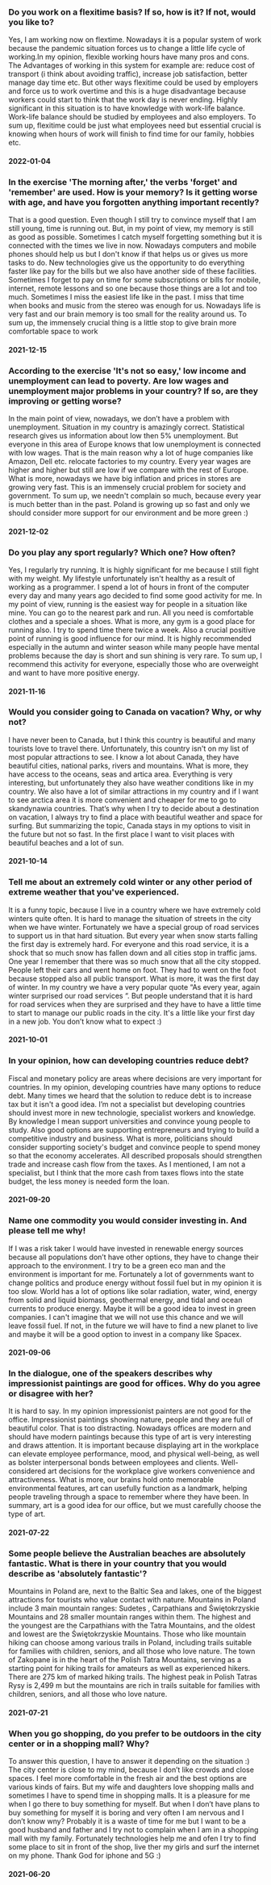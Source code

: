 ### Do you work on a flexitime basis? If so, how is it? If not, would you like to?
Yes, I am working now on flextime. Nowadays it is a popular system of work because the pandemic situation forces us to change a little life cycle of working.In my opinion, flexible working hours have many pros and cons. The Advantages of working in this system for example are:  reduce cost of transport (i think about avoiding traffic), increase job satisfaction, better manage day time etc. But other ways flexitime could be used by employers and force us to work overtime and this is a huge disadvantage because workers could start to think that the work day is never ending.  Highly significant in this situation is to have knowledge with work-life balance. Work-life balance should be studied by employees and also employers.  To sum up, flexitime could be just what employees need but essential crucial is knowing when hours of work will finish to find time for our family, hobbies etc.
#### 2022-01-04



### In the exercise 'The morning after,' the verbs 'forget' and 'remember' are used. How is your memory? Is it getting worse with age, and have you forgotten anything important recently?
That is a good question. Even though I still try to convince myself that I am still young, time is running out. But, in my point of view, my memory is still as good as possible. Sometimes I catch myself forgetting something but it is connected with the times we live in now. Nowadays computers and mobile phones should help us but I don't know if that helps us or gives us more tasks to do. New technologies give us the opportunity to do everything faster like pay for the bills but we also have another side of these facilities. Sometimes I forget to pay on time for some subscriptions or bills for mobile, internet, remote lessons and so one because those things are a lot and too much. Sometimes I miss the easiest life like in the past. I miss that time when books and music from the stereo was enough for us. Nowadays life is very fast and our brain memory is too small for the reality around us. To sum up, the immensely crucial thing is a little stop to give brain more comfortable space to work
#### 2021-12-15


### According to the exercise 'It's not so easy,' low income and unemployment can lead to poverty. Are low wages and unemployment major problems in your country? If so, are they improving or getting worse?
In the main point of view, nowadays, we don’t have a problem with unemployment. Situation in my country is amazingly correct. Statistical research gives us information about low then 5% unemployment. But everyone in this area of Europe knows that low unemployment  is connected with low wages. That is the main reason why a lot of huge companies like Amazon,  Dell etc. relocate factories to my country. Every year wages are higher and higher but still are low if we compare with the rest of Europe. What is more, nowadays we have big inflation and prices in stores are growing very fast. This is an immensely crucial problem for society and government. To sum up, we needn't complain so much, because every year is much better than in the past. Poland is growing up so fast and only we should consider more support for our environment and be more green :) 
#### 2021-12-02


### Do you play any sport regularly? Which one? How often?
Yes, I regularly try running. It is highly significant for me because I still fight with my weight. My lifestyle unfortunately isn't healthy as a result of working as a programmer.  I spend a lot of hours in front  of the computer every day and many years ago decided to find some good activity for me. In my point of view, running is the easiest way for people in a situation like mine. You can go to the nearest park and run. All you need is comfortable clothes and a speciale a shoes. What is more, any gym is a good place for running also. I try to spend time there twice a week. Also a crucial positive point of running is good influence for our mind. It is highly recommended especially in the autumn and winter season while many people have mental problems because the day is short and sun shining is very rare. To sum up, I recommend this activity for everyone, especially those who are overweight and want to have more positive energy. 
#### 2021-11-16


### Would you consider going to Canada on vacation? Why, or why not?
I have never been to Canada, but I think this country is beautiful and many tourists love to travel there. Unfortunately, this country isn't on my list of most popular attractions to see. I know a lot about Canada, they have beautiful cities, national parks, rivers  and mountains. What is more, they have access to the oceans, seas and artica area. Everything is very interesting, but unfortunately they also have weather conditions like in my country. We also have a lot of similar attractions in my country and if I want to see arctica area it is more convenient and cheaper for me to go to skandynawia countries. That’s why when I try to decide about a destination on vacation, I always try to find a place with beautiful weather and space for surfing. But summarizing the topic, Canada stays in my options to visit in the future but not so fast. In the first place I want to visit places with beautiful beaches  and a lot of sun. 
#### 2021-10-14

### Tell me about an extremely cold winter or any other period of extreme weather that you've experienced.
It is a funny topic, because I live in a country where we have extremely cold winters quite often. It is hard to manage the situation of streets in the city when we have winter. Fortunately we have a special group of road services to support us in that hard situation. But every year when snow starts falling the first day is extremely hard. For everyone and this road service, it is a shock that so much snow has fallen down and all cities stop in traffic jams. One year I remember that there was so much snow that all the city stopped. People left their cars and went home on foot. They had to went on the foot because stopped also all public transport. What is more, it was the first day of winter. In my country we have a very popular quote “As every year, again winter surprised our road services “. But people understand that it is hard for road services when they are surprised and they have to have  a little time to start to manage our public roads in the city. It's a little like your first day in a new job. You don’t know what to expect :)
#### 2021-10-01

### In your opinion, how can developing countries reduce debt?
Fiscal and monetary policy are areas where decisions are very important for countries. In my opinion, developing countries have many options to reduce debt. Many times we heard that the solution to reduce debt is to increase tax but it isn't a good idea.  I’m not a specialist but developing countries  should invest more  in new technologie, specialist workers and knowledge. By knowledge I mean support universities and convince young people to study. Also good options are supporting entrepreneurs and trying to build a competitive industry and business. What is more, politicians should consider supporting society's budget and convince people to spend money so that the economy accelerates. All described proposals should strengthen trade and increase cash flow from the taxes. As I mentioned, I am not a specialist, but I think that the more cash from taxes flows into the state budget, the less money is needed form the loan. 
#### 2021-09-20

### Name one commodity you would consider investing in. And please tell me why!
If I was a risk taker I would have invested in renewable energy sources because all populations don’t have other options,  they have to change their approach to the environment. I try to be a green eco man and the environment is important for me. Fortunately a lot of governments want to change politics and produce energy without fossil fuel but in my opinion it is too slow. World has a lot of options like solar radiation, water, wind, energy from solid and liquid biomass, geothermal energy, and tidal and ocean currents to produce energy. Maybe it will be a good idea to invest in green companies. I can't imagine that we will not use this chance and we will leave fossil fuel. If not, in the future we will have to find a new planet to live and maybe it will be a good option to invest in a company like Spacex. 
#### 2021-09-06

### In the dialogue, one of the speakers describes why impressionist paintings are good for offices. Why do you agree or disagree with her?
It is hard to say. In my opinion impressionist painters are not good for the office. Impressionist paintings showing nature, people and they are full of beautiful color. That is too distracting. Nowadays offices are modern and should have modern paintings because this type of art is very interesting and draws attention. It is important because displaying art in the workplace can elevate employee performance, mood, and physical well-being, as well as bolster interpersonal bonds between employees and clients. Well-considered art decisions for the workplace give workers convenience and attractiveness. What is more, our brains hold onto memorable environmental features, art can usefully function as a landmark, helping people traveling through a space to remember where they have been. In summary, art is a good idea for our office, but we must carefully choose the type of art.
#### 2021-07-22

### Some people believe the Australian beaches are absolutely fantastic. What is there in your country that you would describe as 'absolutely fantastic'?
Mountains in Poland are, next to the Baltic Sea and lakes, one of the biggest attractions for tourists who value contact with nature. Mountains in Poland include 3 main mountain ranges: Sudetes , Carpathians and Świętokrzyskie Mountains and 28 smaller mountain ranges within them. The highest and the youngest are the Carpathians with the Tatra Mountains, and the oldest and lowest are the Świętokrzyskie Mountains. Those who like mountain hiking can choose among various trails in Poland, including trails suitable for families with children, seniors, and all those who love nature. The town of Zakopane is in the heart of the Polish Tatra Mountains, serving as a starting point for hiking trails for amateurs as well as experienced hikers. There are 275 km of marked hiking trails. The highest peak in Polish Tatras Rysy is 2,499 m but the mountains are rich in trails suitable for families with children, seniors, and all those who love nature.
#### 2021-07-21

### When you go shopping, do you prefer to be outdoors in the city center or in a shopping mall? Why?
To answer this question, I have to answer it depending on the situation :) The city center is close to my mind, because I don’t like crowds and close spaces. I feel more comfortable in the fresh air and the best options are various kinds of fairs. But my wife and daughters love shopping malls and sometimes I have to spend time in shopping malls. It is a pleasure for me when I go there to buy something for myself. But when I don’t have plans to buy something for myself it is boring and very often I am nervous and I don’t know wny? Probably it is a waste of time for me but I want to be a good husband and father and I try not to complain when I am in a shopping mall with my family. Fortunately technologies help me and ofen I try to find some place to sit in front of the shop, live ther my girls and surf the internet on my phone.  Thank God for iphone and 5G :) 
#### 2021-06-20
